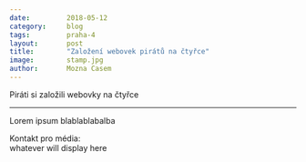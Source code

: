 ```yaml
---
date:         2018-05-12
category:     blog
tags:         praha-4
layout:       post
title:        "Založení webovek pirátů na čtyřce" 
image:        stamp.jpg
author:       Mozna Casem
---
```


Piráti si založili webovky na čtyřce

----

Lorem ipsum blablablabalba

Kontakt pro média:<br/>
whatever will display here<br/> 
